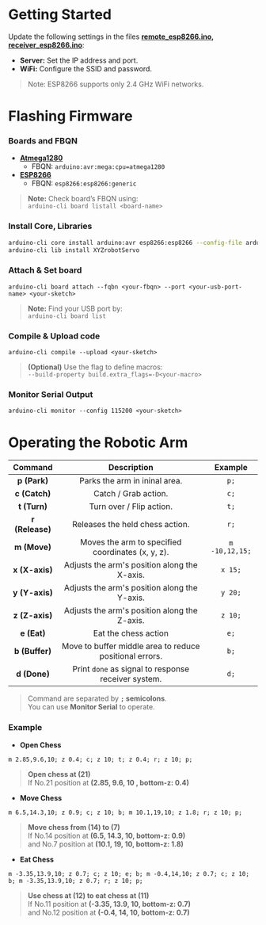 # Getting Started

Update the following settings in the files **[remote_esp8266.ino](./remote_esp8266/remote_esp8266.ino), [receiver_esp8266.ino](./receiver_esp8266/receiver_esp8266.ino)**:

- **Server:** Set the IP address and port.
- **WiFi:** Configure the SSID and password.

> Note: ESP8266 supports only 2.4 GHz WiFi networks.

# Flashing Firmware
### Boards and FBQN

- [**Atmega1280**](https://www.microchip.com/wwwproducts/en/ATmega1280)
  - FBQN: `arduino:avr:mega:cpu=atmega1280`
- [**ESP8266**](https://github.com/esp8266/Arduino)
  - FBQN: `esp8266:esp8266:generic`

> **Note:** Check board’s FBQN using:  
> `arduino-cli board listall <board-name>`

### Install Core, Libraries
```bash
arduino-cli core install arduino:avr esp8266:esp8266 --config-file arduino-cli.yaml
arduino-cli lib install XYZrobotServo
```

### Attach & Set board
```
arduino-cli board attach --fqbn <your-fbqn> --port <your-usb-port-name> <your-sketch>
```
> **Note:** Find your USB port by:  
> `arduino-cli board list`

### Compile & Upload code
```
arduino-cli compile --upload <your-sketch>
```
> **(Optional)** Use the flag to define macros:  
> `--build-property build.extra_flags=-D<your-macro>` 

### Monitor Serial Output
```
arduino-cli monitor --config 115200 <your-sketch>
```

# Operating the Robotic Arm

| **Command**          | **Description**                                        | **Example**           |
|:--------------------:|:------------------------------------------------------:|:---------------------:|
| **p (Park)**         | Parks the arm in ininal area.         | `p;`        |
| **c (Catch)**        | Catch / Grab action.         | `c;`                  |
| **t (Turn)**         | Turn over / Flip action.            | `t;`              | 
| **r (Release)**      | Releases the held chess action. | `r;`    |
| **m (Move)**         | Moves the arm to specified coordinates (x, y, z).      | `m -10,12,15;`        |
| **x (X-axis)**       | Adjusts the arm's position along the X-axis.           | `x 15;`               |
| **y (Y-axis)**       | Adjusts the arm's position along the Y-axis.           | `y 20;`               |
| **z (Z-axis)**       | Adjusts the arm's position along the Z-axis. | `z 10;` |
| **e (Eat)**          | Eat the chess action       | `e;`       |
| **b (Buffer)**       | Move to buffer middle area to reduce positional errors.  | `b;` |
| **d (Done)**         | Print `done` as signal to response receiver system. | `d;`       |

> Command are separated by **`;` semicolons**.  
> You can use **Monitor Serial** to operate.

### Example
- **Open Chess**
```
m 2.85,9.6,10; z 0.4; c; z 10; t; z 0.4; r; z 10; p;
```
> **Open chess at (21)**  
> If No.21 position at **(2.85, 9.6, 10 , bottom-z: 0.4)**

- **Move Chess**
```
m 6.5,14.3,10; z 0.9; c; z 10; b; m 10.1,19,10; z 1.8; r; z 10; p;
```
> **Move chess from (14) to (7)**  
> If No.14 position at **(6.5, 14.3, 10, bottom-z: 0.9)**  
> and No.7 position at **(10.1, 19, 10, bottom-z: 1.8)**

- **Eat Chess**
```
m -3.35,13.9,10; z 0.7; c; z 10; e; b; m -0.4,14,10; z 0.7; c; z 10; b; m -3.35,13.9,10; z 0.7; r; z 10; p;
```
> **Use chess at (12) to eat chess at (11)**  
> If No.11 position at **(-3.35, 13.9, 10, bottom-z: 0.7)**  
> and No.12 position at **(-0.4, 14, 10, bottom-z: 0.7)**
